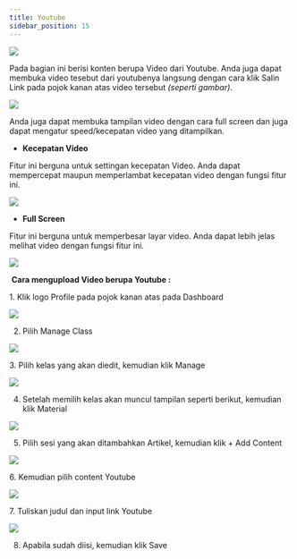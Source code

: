 ```yaml
---
title: Youtube
sidebar_position: 15
---
```

![](/img/youtube-1.jpg)

Pada bagian ini berisi konten berupa Video dari Youtube. Anda juga dapat membuka video tesebut dari youtubenya langsung dengan cara klik Salin Link pada pojok kanan atas video tersebut *(seperti gambar)*. 

![](/img/degree-lecture-youtube-6.jpg)

Anda juga dapat membuka tampilan video dengan cara full screen dan juga dapat mengatur speed/kecepatan video yang ditampilkan. 

* **Kecepatan Video**

Fitur ini berguna untuk settingan kecepatan Video. Anda dapat mempercepat maupun memperlambat kecepatan video dengan fungsi fitur ini.

![](/img/degree-lecture-youtube-4.jpg)

* **Full Screen**

Fitur ini berguna untuk memperbesar layar video. Anda dapat lebih jelas melihat video dengan fungsi fitur ini.

![](/img/degree-lecture-youtube-5.jpg)

 **Cara mengupload Video berupa Youtube :**

1. Klik logo Profile pada pojok kanan atas pada Dashboard

![](/img/diskusi_4.jpg)

2. Pilih Manage Class

![](/img/diskusi_5.jpg)

3. Pilih kelas yang akan diedit, kemudian klik Manage

![](/img/diskusi_6.jpg)

4. Setelah memilih kelas akan muncul tampilan seperti berikut, kemudian klik Material

![](/img/diskusi_7.jpg)

5. Pilih sesi yang akan ditambahkan Artikel, kemudian klik + Add Content

![](/img/diskusi_8.jpg)

6. Kemudian pilih content Youtube

![](/img/degree-lecture-youtube-2.jpg)

7. Tuliskan judul dan input link Youtube

![](/img/degree-lecture-youtube.jpg)

8. Apabila sudah diisi, kemudian klik Save
